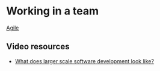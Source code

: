 # Working in a team

[Agile](Agile%20development%20methodology.md)

## Video resources

- [What does larger scale software development look like?](https://youtu.be/Dl-BdxNRUqs?si=IZouLSh5wu8bDWC8)
